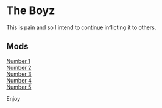 # The Boyz
This is pain and so I intend to continue inflicting it to others.
## Mods 
<a href="https://github.com/Brandaline/TheBoyz/raw/main/Alex's%20Porn.zip" download>Number 1</a>    
<a href="https://github.com/Brandaline/TheBoyz/raw/main/Bibleman%20Smut.zip" download>Number 2</a>        
<a href="https://github.com/Brandaline/TheBoyz/raw/main/Logan's%20Dildo.zip" download>Number 3</a>           
<a href="https://github.com/Brandaline/TheBoyz/raw/main/Trojan%20VirUs.zip" download>Number 4</a>              
<a href="https://github.com/Brandaline/TheBoyz/raw/main/Matt's%20Unreleased%20EP.zip" download>Number 5</a>          

Enjoy

